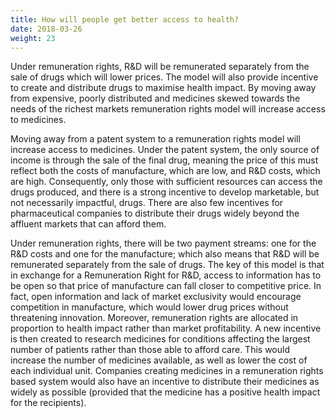 ```yaml
---
title: How will people get better access to health?
date: 2018-03-26
weight: 23
---
```


Under remuneration rights, R&D will be remunerated separately from the sale of drugs which will lower prices. The model will also provide incentive to create and distribute drugs to maximise health impact. By moving away from expensive, poorly distributed and medicines skewed towards the needs of the richest markets remuneration rights model will increase access to medicines.

Moving away from a patent system to a remuneration rights model will increase access to medicines. Under the patent system, the only source of income is through the sale of the final drug, meaning the price of this must reflect both the costs of manufacture, which are low, and R&D costs, which are high. Consequently, only those with sufficient resources can access the drugs produced, and there is a strong incentive to develop marketable, but not necessarily impactful, drugs. There are also few incentives for pharmaceutical companies to distribute their drugs widely beyond the affluent markets that can afford them.

Under remuneration rights, there will be two payment streams: one for the R&D costs and one for the manufacture; which also means that R&D will be remunerated separately from the sale of drugs. The key of this model is that in exchange for a Remuneration Right for R&D, access to information has to be open so that price of manufacture can fall closer to competitive price. In fact, open information and lack of market exclusivity would encourage competition in manufacture, which would lower drug prices without threatening innovation. Moreover, remuneration rights are allocated in proportion to health impact rather than market profitability. A new incentive is then created to research medicines for conditions affecting the largest number of patients rather than those able to afford care. This would increase the number of medicines available, as well as lower the cost of each individual unit. Companies creating medicines in a remuneration rights based system would also have an incentive to distribute their medicines as widely as possible (provided that the medicine has a positive health impact for the recipients).
